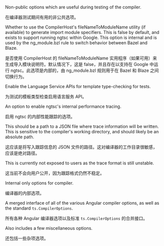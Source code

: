 Non-public options which are useful during testing of the compiler.

在编译器测试期间有用的非公共选项。

Whether to use the CompilerHost's fileNameToModuleName utility \(if available\) to generate
import module specifiers. This is false by default, and exists to support running ngtsc
within Google. This option is internal and is used by the ng_module.bzl rule to switch
behavior between Bazel and Blaze.

是否使用 CompilerHost 的 fileNameToModuleName
实用程序（如果可用）来生成导入模块说明符。默认情况下，这是 false，并且存在以支持在 Google
中运行 ngtsc。此选项是内部的，由 ng_module.bzl 规则用于在 Bazel 和 Blaze 之间切换行为。

Enable the Language Service APIs for template type-checking for tests.

为测试的模板类型检查启用语言服务 API。

An option to enable ngtsc's internal performance tracing.

启用 ngtsc 的内部性能跟踪的选项。

This should be a path to a JSON file where trace information will be written. This is sensitive
to the compiler's working directory, and should likely be an absolute path.

这应该是将写入跟踪信息的 JSON 文件的路径。这对编译器的工作目录很敏感，应该是绝对路径。

This is currently not exposed to users as the trace format is still unstable.

这当前不会向用户公开，因为跟踪格式仍然不稳定。

Internal only options for compiler.

编译器的内部选项。

A merged interface of all of the various Angular compiler options, as well as the standard
`ts.CompilerOptions`.

所有各种 Angular 编译器选项以及标准 `ts.CompilerOptions` 的合并接口。

Also includes a few miscellaneous options.

还包括一些杂项选项。